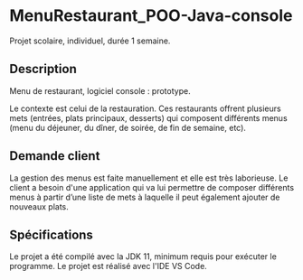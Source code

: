 MenuRestaurant_POO-Java-console
===============================
Projet scolaire, individuel, durée 1 semaine.

Description
-----------
Menu de restaurant, logiciel console : prototype.

Le contexte est celui de la restauration. Ces restaurants offrent plusieurs mets (entrées, plats principaux, 
desserts) qui composent différents menus (menu du déjeuner, du dîner, de soirée, de fin de semaine, etc).

Demande client
--------------
La gestion des menus est faite manuellement et elle est très laborieuse. Le client a besoin d'une application 
qui va lui permettre de composer différents menus à partir d’une liste de mets à laquelle il peut également 
ajouter de nouveaux plats.


Spécifications
--------------
Le projet a été compilé avec la JDK 11, minimum requis pour exécuter le programme.
Le projet est réalisé avec l'IDE VS Code.
